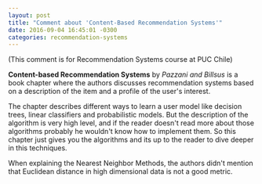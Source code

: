 ```yaml
---
layout: post
title: "Comment about 'Content-Based Recommendation Systems'"
date: 2016-09-04 16:45:01 -0300
categories: recommendation-systems
---
```

(This comment is for Recommendation Systems course at PUC Chile)

**Content-based Recommendation Systems** by *Pazzani and Billsus* is a book
chapter where the authors discusses recommendation systems based on a
description of the item and a profile of the user's interest.

The chapter describes different ways to learn a user model like decision trees,
linear classifiers and probabilistic models. But the description of the
algorithm is very high level, and if the reader doesn't read more about
those algorithms probably he wouldn't know how to implement them. So this
chapter just gives you the algorithms and its up to the reader to dive deeper
in this techniques.

When explaining the Nearest Neighbor Methods, the authors didn't mention that
Euclidean distance in high dimensional data is not a good metric.
